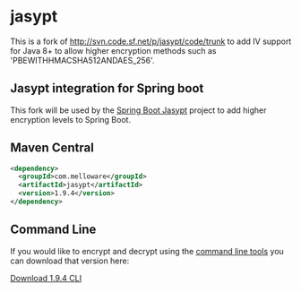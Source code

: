 # jasypt
This is a fork of http://svn.code.sf.net/p/jasypt/code/trunk to add IV support for Java 8+ to allow higher encryption methods such as 'PBEWITHHMACSHA512ANDAES_256'.

## Jasypt integration for Spring boot

This fork will be used by the [Spring Boot Jasypt](https://github.com/ulisesbocchio/jasypt-spring-boot) project to add higher encryption levels to Spring Boot.

## Maven Central
```xml
<dependency>
  <groupId>com.melloware</groupId>
  <artifactId>jasypt</artifactId>
  <version>1.9.4</version>
</dependency>
```
## Command Line
If you would like to encrypt and decrypt using the [command line tools](http://www.jasypt.org/cli.html) you can download that version here:

[Download 1.9.4 CLI](https://github.com/melloware/jasypt/releases/download/1.9.4/jasypt-1.9.4.zip)
